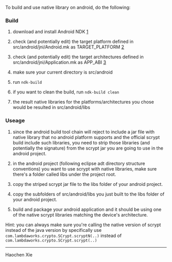 To build and use native library on android, do the following:

### Build

1. download and install Android NDK [1]

1. check (and potentially edit) the target platform defined in
   src/android/jni/Android.mk as TARGET_PLATFORM [2]

1. check (and potentially edit) the target architectures defined in
   src/android/jni/Application.mk as APP_ABI [3]

1. make sure your current directory is src/android

1. run `ndk-build`

1. if you want to clean the build, run `ndk-build clean`

1. the result native libraries for the platforms/architectures you
   chose would be resulted in src/android/libs

### Useage

1. since the android build tool chain will reject to include a jar
   file with native library that no android platform supports and the
   official scrypt build include such libraries, you need to strip
   those libraries (and potentially the signature) from the scrypt jar
   you are going to use in the android project.

1. in the android project (following eclipse adt directory structure
   conventions) you want to use scrypt with native libraries, make
   sure there's a folder called libs under the project root.

1. copy the striped scrypt jar file to the libs folder of your android
   project.

1. copy the subfolders of src/android/libs you just built to the libs
   folder of your android project.

1. build and package your android application and it should be using
   one of the native scrypt libraries matching the device's
   architecture.

Hint: you can always make sure you're calling the native version of
scrypt instead of the java version by specifically use
`com.lambdaworks.crypto.SCrypt.scryptN(..)`
instead of
`com.lambdaworks.crypto.SCrypt.scrypt(..)`

[1]: https://developer.android.com/tools/sdk/ndk/index.html
[2]: https://developer.android.com/ndk/guides/android_mk.html
[3]: https://developer.android.com/ndk/guides/application_mk.html

- - -

Haochen Xie
